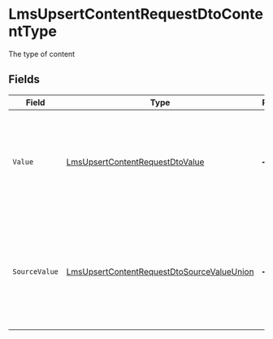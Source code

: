 # LmsUpsertContentRequestDtoContentType

The type of content


## Fields

| Field                                                                                                                                                                       | Type                                                                                                                                                                        | Required                                                                                                                                                                    | Description                                                                                                                                                                 |
| --------------------------------------------------------------------------------------------------------------------------------------------------------------------------- | --------------------------------------------------------------------------------------------------------------------------------------------------------------------------- | --------------------------------------------------------------------------------------------------------------------------------------------------------------------------- | --------------------------------------------------------------------------------------------------------------------------------------------------------------------------- |
| `Value`                                                                                                                                                                     | [LmsUpsertContentRequestDtoValue](../../Models/Components/LmsUpsertContentRequestDtoValue.md)                                                                               | :heavy_minus_sign:                                                                                                                                                          | The content type for write operations. Provide one of the listed enum values. If omitted or set to "unmapped_value", the source_value will be sent to the provider instead. |
| `SourceValue`                                                                                                                                                               | [LmsUpsertContentRequestDtoSourceValueUnion](../../Models/Components/LmsUpsertContentRequestDtoSourceValueUnion.md)                                                         | :heavy_minus_sign:                                                                                                                                                          | The provider-specific value to use when value is omitted or set to "unmapped_value". You are responsible for ensuring this matches the provider's expected format.          |